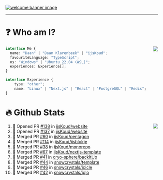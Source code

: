 <h1 align="center" style="display:none;"></h1>

<a href="https://ijskoud.dev/"><img src="https://cdn.ijskoud.dev/files/IIcds5oPKl.png" alt="welcome banner image" /></a>

---

# ❓ Who am I?

<img align="right" src="http://gh-stats.ijskoud.dev/api/top-langs?username=ijsKoud&cache_seconds=1800&layout=compact&hide_border=true&hide_rank=true&show_icons=true&theme=dark&title_color=ffffff&hide_border=true&locale=en" />

```typescript
interface Me {
  name: "Daan" | "Daan Klarenbeek" | "ijsKoud";
  favouriteLanguage: "TypeScript";
  os: "Windows" | "Ubuntu 22.04 (WSL)";
  experiences: Experience[];
}

interface Experience {
    type: "other";
    name: "Linux" | "Next.js" | "React" | "PostgreSQL" | "Redis";
}
```

# 🔥 Github Stats

<img align="right" src="http://gh-stats.ijskoud.dev/api? username=ijsKoud&cache_seconds=1800&hide_border=true&hide_rank=true&show_icons=true&theme=dark&title_color=ffffff&hide_border=true&locale=en">

<!--START_SECTION:activity-->
1. 💪 Opened PR [#138](https://github.com/ijsKoud/website/pull/138) in [ijsKoud/website](https://github.com/ijsKoud/website)
2. 💪 Opened PR [#137](https://github.com/ijsKoud/website/pull/137) in [ijsKoud/website](https://github.com/ijsKoud/website)
3. 🎉 Merged PR [#60](https://github.com/ijsKoud/pentagon/pull/60) in [ijsKoud/pentagon](https://github.com/ijsKoud/pentagon)
4. 🎉 Merged PR [#114](https://github.com/ijsKoud/ijsblokje/pull/114) in [ijsKoud/ijsblokje](https://github.com/ijsKoud/ijsblokje)
5. 🎉 Merged PR [#38](https://github.com/ijsKoud/monorepo/pull/38) in [ijsKoud/monorepo](https://github.com/ijsKoud/monorepo)
6. 🎉 Merged PR [#67](https://github.com/ijsKoud/nextjs-template/pull/67) in [ijsKoud/nextjs-template](https://github.com/ijsKoud/nextjs-template)
7. 🎉 Merged PR [#41](https://github.com/cryo-sphere/backItUp/pull/41) in [cryo-sphere/backItUp](https://github.com/cryo-sphere/backItUp)
8. 🎉 Merged PR [#44](https://github.com/snowcrystals/template/pull/44) in [snowcrystals/template](https://github.com/snowcrystals/template)
9. 🎉 Merged PR [#46](https://github.com/snowcrystals/icicle/pull/46) in [snowcrystals/icicle](https://github.com/snowcrystals/icicle)
10. 🎉 Merged PR [#42](https://github.com/snowcrystals/iglo/pull/42) in [snowcrystals/iglo](https://github.com/snowcrystals/iglo)
<!--END_SECTION:activity-->

<h1 align="center" style="display:none;"></h1>
